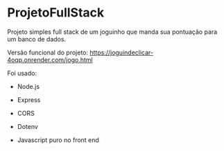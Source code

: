 # ProjetoFullStack

Projeto simples full stack de um joguinho que manda sua pontuação para um banco de dados.

Versão funcional do projeto:
https://joguindeclicar-4oqp.onrender.com/jogo.html


Foi usado:
- Node.js
- Express
- CORS
- Dotenv

- Javascript puro no front end
